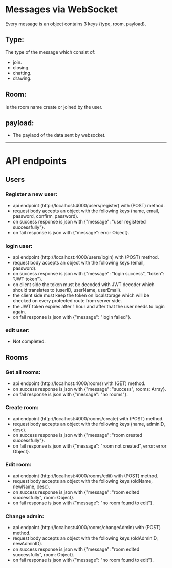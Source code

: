 # Messages via WebSocket

Every message is an object contains 3 keys {type, room, payload}.

## Type:

The type of the message which consist of:

- join.
- closing.
- chatting.
- drawing.

## Room:

Is the room name create or joined by the user.

## payload:

- The paylaod of the data sent by websocket.

---

# API endpoints

## Users

### Register a new user:

- api endpoint (http://localhost:4000/users/register) with (POST) method.
- request body accepts an object with the following keys (name, email, password, confirm_password).
- on success response is json with {"message": "user registered successfully"}.
- on fail response is json with {"message": error Object}.

### login user:

- api endpoint (http://localhost:4000/users/login) with (POST) method.
- request body accepts an object with the following keys (email, password).
- on success response is json with {"message": "login success", "token": "JWT token"}.
- on client side the token must be decoded with JWT decoder which should translates to (userID, userName, userEmail).
- the client side must keep the token on localstorage which will be checked on every protected route from server side.
- the JWT token expires after 1 hour and after that the user needs to login again.
- on fail response is json with {"message": "login failed"}.

### edit user:

- Not completed.

## Rooms

### Get all rooms:

- api endpoint (http://localhost:4000/rooms) with (GET) method.
- on success response is json with {"message": "success", rooms: Array}.
- on fail response is json with {"message": "no rooms"}.

### Create room:

- api endpoint (http://localhost:4000/rooms/create) with (POST) method.
- request body accepts an object with the following keys (name, adminID, desc).
- on success response is json with {"message": "room created successfully"}.
- on fail response is json with {"message": "room not created", error: error Object}.

### Edit room:

- api endpoint (http://localhost:4000/rooms/edit) with (POST) method.
- request body accepts an object with the following keys (oldName, newName, desc).
- on success response is json with {"message": "room edited successfully", room: Object}.
- on fail response is json with {"message": "no room found to edit"}.

### Change admin:

- api endpoint (http://localhost:4000/rooms/changeAdmin) with (POST) method.
- request body accepts an object with the following keys (oldAdminID, newAdminID).
- on success response is json with {"message": "room edited successfully", room: Object}.
- on fail response is json with {"message": "no room found to edit"}.
